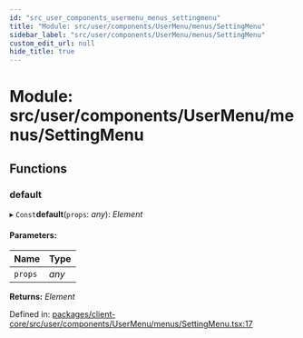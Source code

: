 ```yaml
---
id: "src_user_components_usermenu_menus_settingmenu"
title: "Module: src/user/components/UserMenu/menus/SettingMenu"
sidebar_label: "src/user/components/UserMenu/menus/SettingMenu"
custom_edit_url: null
hide_title: true
---
```


# Module: src/user/components/UserMenu/menus/SettingMenu

## Functions

### default

▸ `Const`**default**(`props`: *any*): *Element*

#### Parameters:

| Name | Type |
| :------ | :------ |
| `props` | *any* |

**Returns:** *Element*

Defined in: [packages/client-core/src/user/components/UserMenu/menus/SettingMenu.tsx:17](https://github.com/xr3ngine/xr3ngine/blob/2d83606b6/packages/client-core/src/user/components/UserMenu/menus/SettingMenu.tsx#L17)
